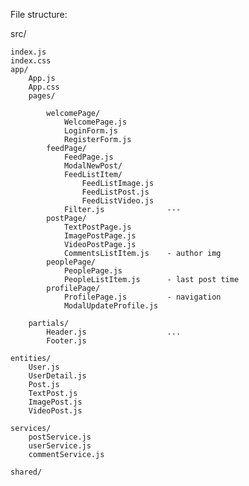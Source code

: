 File structure:


src/
	
	index.js
	index.css
	app/
		App.js
		App.css
		pages/

			welcomePage/
				WelcomePage.js
				LoginForm.js
				RegisterForm.js
			feedPage/
				FeedPage.js
				ModalNewPost/
				FeedListItem/
					FeedListImage.js
					FeedListPost.js
					FeedListVideo.js
				Filter.js              ---
			postPage/
				TextPostPage.js
				ImagePostPage.js
				VideoPostPage.js
				CommentsListItem.js    - author img
			peoplePage/
				PeoplePage.js
				PeopleListItem.js      - last post time
			profilePage/
				ProfilePage.js         - navigation
				ModalUpdateProfile.js  

		partials/
			Header.js                  ...
			Footer.js

	entities/
		User.js
		UserDetail.js
		Post.js
		TextPost.js
		ImagePost.js
		VideoPost.js

	services/
		postService.js
		userService.js
		commentService.js
		
	shared/





